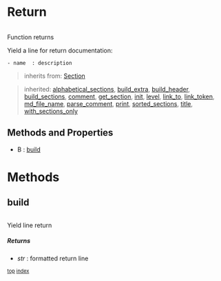 # Return

``` python

```

Function returns

Yield a line for return documentation:
```
- name  : description
```




> inherits from: [Section](section.md) 

> inherited: [alphabetical_sections](section.md#alphabetical_sections), [build_extra](section.md#build_extra), [build_header](section.md#build_header), [build_sections](section.md#build_sections), [comment](section.md#comment), [get_section](section.md#get_section), [init](section.md#init), [level](section.md#level), [link_to](section.md#link_to), [link_token](section.md#link_token), [md_file_name](section.md#md_file_name), [parse_comment](section.md#parse_comment), [print](section.md#print), [sorted_sections](section.md#sorted_sections), [title](section.md#title), [with_sections_only](section.md#with_sections_only)
## Methods and Properties
- B : [build](#build) 

# Methods

## build

``` python

```

Yield line return



##### Returns

- _str_ : formatted return line



<sub>[top](#return) [index](index.md)</sub>

